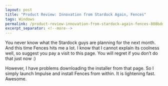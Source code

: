 ```yaml
---
layout: post
title: "Product Review: Innovation from Stardock Again, Fences"
tags: Windows
permalink: /product-review-innovation-from-stardock-again-fences-808bdd32c349
excerpt_separator: <!--more-->
---
```

You never know what the Stardock guys are planning for the next month. And this time Fences hits me a lot. I know that I cannot explain its coolness well, so suggest you pay a visit to this page. You will regret if you don’t do that just now :)

However, I have problems downloading the installer from that page. So I simply launch Impulse and install Fences from within. It is lightening fast. Awesome.
<!--more-->